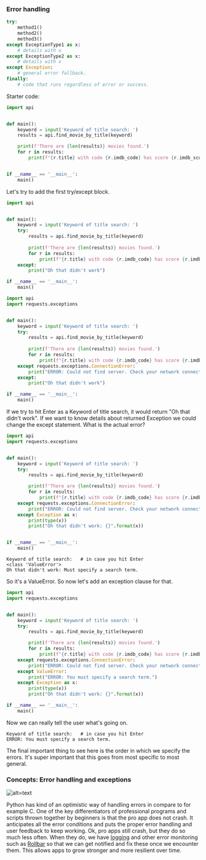 ### Error handling

```python
try:
    method1()
    method2()
    method3()
except ExceptionType1 as x:
    # details with x
except ExceptionType2 as x:
    # details with x
except Exception:
    # general error fallback.
finally:
    # code that runs regardless of error or success.
```

Starter code:

```python
import api


def main():
    keyword = input('Keyword of title search: ')
    results = api.find_movie_by_title(keyword)

    print(f'There are {len(results)} movies found.')
    for r in results:
        print(f"{r.title} with code {r.imdb_code} has score {r.imdb_score}")


if __name__ == '__main__':
    main()

```

Let's try to add the first try/except block.

```python
import api


def main():
    keyword = input('Keyword of title search: ')   
    try:
        results = api.find_movie_by_title(keyword)
    
        print(f'There are {len(results)} movies found.')
        for r in results:
            print(f"{r.title} with code {r.imdb_code} has score {r.imdb_score}")
    except:
        print("Oh that didn't work")

if __name__ == '__main__':
    main()

```

```python
import api
import requests.exceptions


def main():
    keyword = input('Keyword of title search: ')   
    try:
        results = api.find_movie_by_title(keyword)
    
        print(f'There are {len(results)} movies found.')
        for r in results:
            print(f"{r.title} with code {r.imdb_code} has score {r.imdb_score}")
    except requests.exceptions.ConnectionError:
        print("ERROR: Could not find server. Check your network connection")
    except:
        print("Oh that didn't work")

if __name__ == '__main__':
    main()

```
If we try to hit Enter as a Keyword of title search, it would return "Oh that didn't work". If we want to know details about
returned Exception we could change the except statement. What is the actual error?

```python
import api
import requests.exceptions


def main():
    keyword = input('Keyword of title search: ')
    try:
        results = api.find_movie_by_title(keyword)

        print(f'There are {len(results)} movies found.')
        for r in results:
            print(f"{r.title} with code {r.imdb_code} has score {r.imdb_score}")
    except requests.exceptions.ConnectionError:
        print("ERROR: Could not find server. Check your network connection")
    except Exception as x:
        print(type(x))
        print("Oh that didn't work: {}".format(x))


if __name__ == '__main__':
    main()
```

```
Keyword of title search:   # in case you hit Enter
<class 'ValueError'>
Oh that didn't work: Must specify a search term.

```
So it's a ValueError. So now let's add an exception clause for that.

```python
import api
import requests.exceptions


def main():
    keyword = input('Keyword of title search: ')
    try:
        results = api.find_movie_by_title(keyword)

        print(f'There are {len(results)} movies found.')
        for r in results:
            print(f"{r.title} with code {r.imdb_code} has score {r.imdb_score}")
    except requests.exceptions.ConnectionError:
        print("ERROR: Could not find server. Check your network connection")
    except ValueError:
        print("ERROR: You must specify a search term.")
    except Exception as x:
        print(type(x))
        print("Oh that didn't work: {}".format(x))

if __name__ == '__main__':
    main()
```
Now we can really tell the user what's going on.

```
Keyword of title search:   # in case you hit Enter
ERROR: You must specify a search term.

```

The final important thing to see here is the order in which we specify the errors. It's super important that this goes from most specific to most general.


### Concepts: Error handling and exceptions

![alt=text](pics/pic01.png)


Python has kind of an optimistic way of handling errors in compare to for example C. 
One of the key differentiators of professional programs and scripts thrown together by beginners is that the pro app does not crash. It anticipates all the error conditions and puts the proper error handling and user feedback to keep working. 
Ok, pro apps still crash, but they do so much less often. When they do, we have [logging](https://logbook.readthedocs.io) and other error monitoring such as [Rollbar](https://rollbar.com/?dr) so that we can get notified and fix these once we encounter them. This allows apps to grow stronger and more resilient over time.

